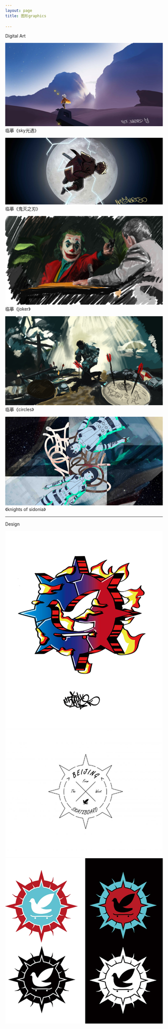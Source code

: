 ```yaml
---
layout: page
title: 图形graphics

---
```


Digital Art

![about](/images/pages/graphics/sky.jpg)
临摹《sky光遇》

![about](/images/pages/graphics/zenitsu.jpg)
临摹《鬼灭之刃》

![about](/images/pages/graphics/joker.jpg)
临摹《joker》

![about](/images/pages/graphics/4.jpg)
临摹《circles》

![about](/images/pages/graphics/lil.jpg)
《knights of sidonia》

---

Design

![about](/images/pages/graphics/wotb.jpg)
![about](/images/pages/graphics/16_1.jpg)
![about](/images/pages/graphics/18_1.jpg)
